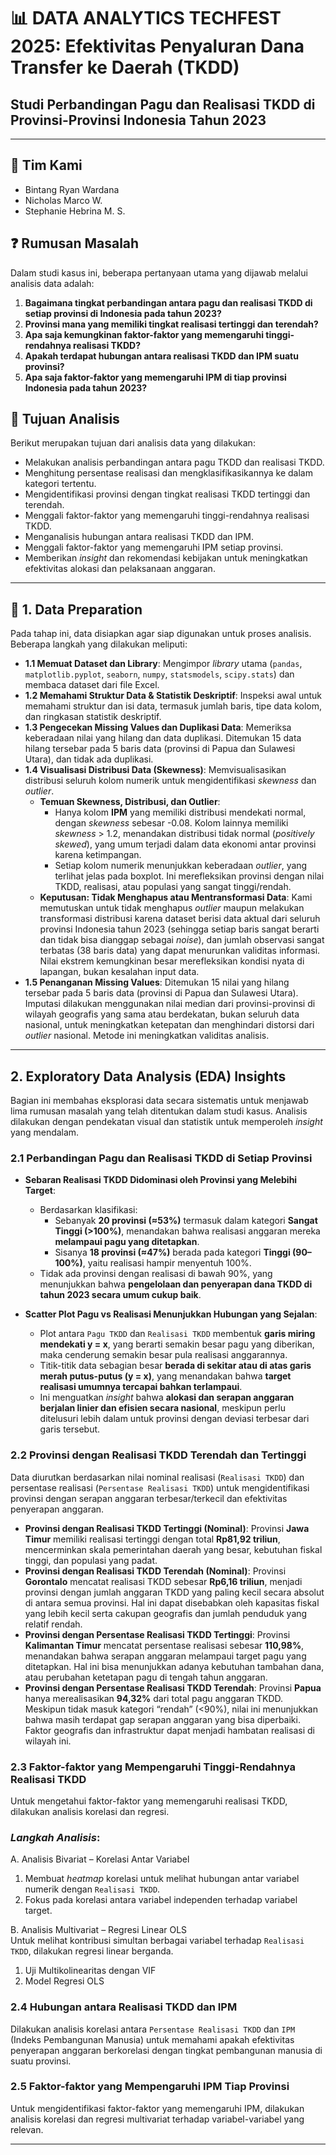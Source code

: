 # 📊 DATA ANALYTICS TECHFEST 2025: Efektivitas Penyaluran Dana Transfer ke Daerah (TKDD)
## Studi Perbandingan Pagu dan Realisasi TKDD di Provinsi-Provinsi Indonesia Tahun 2023
---

## 👥 Tim Kami

* Bintang Ryan Wardana
* Nicholas Marco W.
* Stephanie Hebrina M. S.

## ❓ Rumusan Masalah

Dalam studi kasus ini, beberapa pertanyaan utama yang dijawab melalui analisis data adalah:

1.  **Bagaimana tingkat perbandingan antara pagu dan realisasi TKDD di setiap provinsi di Indonesia pada tahun 2023?**
2.  **Provinsi mana yang memiliki tingkat realisasi tertinggi dan terendah?**
3.  **Apa saja kemungkinan faktor-faktor yang memengaruhi tinggi-rendahnya realisasi TKDD?**
4.  **Apakah terdapat hubungan antara realisasi TKDD dan IPM suatu provinsi?**
5.  **Apa saja faktor-faktor yang memengaruhi IPM di tiap provinsi Indonesia pada tahun 2023?**

## 🎯 Tujuan Analisis

Berikut merupakan tujuan dari analisis data yang dilakukan:

* Melakukan analisis perbandingan antara pagu TKDD dan realisasi TKDD.
* Menghitung persentase realisasi dan mengklasifikasikannya ke dalam kategori tertentu.
* Mengidentifikasi provinsi dengan tingkat realisasi TKDD tertinggi dan terendah.
* Menggali faktor-faktor yang memengaruhi tinggi-rendahnya realisasi TKDD.
* Menganalisis hubungan antara realisasi TKDD dan IPM.
* Menggali faktor-faktor yang memengaruhi IPM setiap provinsi.
* Memberikan *insight* dan rekomendasi kebijakan untuk meningkatkan efektivitas alokasi dan pelaksanaan anggaran.

---

## 🧹 1. Data Preparation

Pada tahap ini, data disiapkan agar siap digunakan untuk proses analisis. Beberapa langkah yang dilakukan meliputi:

* **1.1 Memuat Dataset dan Library**: Mengimpor *library* utama (`pandas`, `matplotlib.pyplot`, `seaborn`, `numpy`, `statsmodels`, `scipy.stats`) dan membaca dataset dari file Excel.
* **1.2 Memahami Struktur Data & Statistik Deskriptif**: Inspeksi awal untuk memahami struktur dan isi data, termasuk jumlah baris, tipe data kolom, dan ringkasan statistik deskriptif.
* **1.3 Pengecekan Missing Values dan Duplikasi Data**: Memeriksa keberadaan nilai yang hilang dan data duplikasi. Ditemukan 15 data hilang tersebar pada 5 baris data (provinsi di Papua dan Sulawesi Utara), dan tidak ada duplikasi.
* **1.4 Visualisasi Distribusi Data (Skewness)**: Memvisualisasikan distribusi seluruh kolom numerik untuk mengidentifikasi *skewness* dan *outlier*.
    * **Temuan Skewness, Distribusi, dan Outlier**:
        * Hanya kolom **IPM** yang memiliki distribusi mendekati normal, dengan *skewness* sebesar -0.08. Kolom lainnya memiliki *skewness* > 1.2, menandakan distribusi tidak normal (*positively skewed*), yang umum terjadi dalam data ekonomi antar provinsi karena ketimpangan.
        * Setiap kolom numerik menunjukkan keberadaan *outlier*, yang terlihat jelas pada boxplot. Ini merefleksikan provinsi dengan nilai TKDD, realisasi, atau populasi yang sangat tinggi/rendah.
    * **Keputusan: Tidak Menghapus atau Mentransformasi Data**: Kami memutuskan untuk tidak menghapus *outlier* maupun melakukan transformasi distribusi karena dataset berisi data aktual dari seluruh provinsi Indonesia tahun 2023 (sehingga setiap baris sangat berarti dan tidak bisa dianggap sebagai *noise*), dan jumlah observasi sangat terbatas (38 baris data) yang dapat menurunkan validitas informasi. Nilai ekstrem kemungkinan besar merefleksikan kondisi nyata di lapangan, bukan kesalahan input data.
* **1.5 Penanganan Missing Values**: Ditemukan 15 nilai yang hilang tersebar pada 5 baris data (provinsi di Papua dan Sulawesi Utara). Imputasi dilakukan menggunakan nilai median dari provinsi-provinsi di wilayah geografis yang sama atau berdekatan, bukan seluruh data nasional, untuk meningkatkan ketepatan dan menghindari distorsi dari *outlier* nasional. Metode ini meningkatkan validitas analisis.

---

## 2. Exploratory Data Analysis (EDA) Insights

Bagian ini membahas eksplorasi data secara sistematis untuk menjawab lima rumusan masalah yang telah ditentukan dalam studi kasus. Analisis dilakukan dengan pendekatan visual dan statistik untuk memperoleh *insight* yang mendalam.

### 2.1 Perbandingan Pagu dan Realisasi TKDD di Setiap Provinsi

* **Sebaran Realisasi TKDD Didominasi oleh Provinsi yang Melebihi Target**:
    * Berdasarkan klasifikasi:
        * Sebanyak **20 provinsi (≈53%)** termasuk dalam kategori **Sangat Tinggi (>100%)**, menandakan bahwa realisasi anggaran mereka **melampaui pagu yang ditetapkan**.
        * Sisanya **18 provinsi (≈47%)** berada pada kategori **Tinggi (90–100%)**, yaitu realisasi hampir menyentuh 100%.
    * Tidak ada provinsi dengan realisasi di bawah 90%, yang menunjukkan bahwa **pengelolaan dan penyerapan dana TKDD di tahun 2023 secara umum cukup baik**.

* **Scatter Plot Pagu vs Realisasi Menunjukkan Hubungan yang Sejalan**:
    * Plot antara `Pagu TKDD` dan `Realisasi TKDD` membentuk **garis miring mendekati y = x**, yang berarti semakin besar pagu yang diberikan, maka cenderung semakin besar pula realisasi anggarannya.
    * Titik-titik data sebagian besar **berada di sekitar atau di atas garis merah putus-putus (y = x)**, yang menandakan bahwa **target realisasi umumnya tercapai bahkan terlampaui**.
    * Ini menguatkan *insight* bahwa **alokasi dan serapan anggaran berjalan linier dan efisien secara nasional**, meskipun perlu ditelusuri lebih dalam untuk provinsi dengan deviasi terbesar dari garis tersebut.

### 2.2 Provinsi dengan Realisasi TKDD Terendah dan Tertinggi

Data diurutkan berdasarkan nilai nominal realisasi (`Realisasi TKDD`) dan persentase realisasi (`Persentase Realisasi TKDD`) untuk mengidentifikasi provinsi dengan serapan anggaran terbesar/terkecil dan efektivitas penyerapan anggaran.

* **Provinsi dengan Realisasi TKDD Tertinggi (Nominal)**: Provinsi **Jawa Timur** memiliki realisasi tertinggi dengan total **Rp81,92 triliun**, mencerminkan skala pemerintahan daerah yang besar, kebutuhan fiskal tinggi, dan populasi yang padat.
* **Provinsi dengan Realisasi TKDD Terendah (Nominal)**: Provinsi **Gorontalo** mencatat realisasi TKDD sebesar **Rp6,16 triliun**, menjadi provinsi dengan jumlah anggaran TKDD yang paling kecil secara absolut di antara semua provinsi. Hal ini dapat disebabkan oleh kapasitas fiskal yang lebih kecil serta cakupan geografis dan jumlah penduduk yang relatif rendah.
* **Provinsi dengan Persentase Realisasi TKDD Tertinggi**: Provinsi **Kalimantan Timur** mencatat persentase realisasi sebesar **110,98%**, menandakan bahwa serapan anggaran melampaui target pagu yang ditetapkan. Hal ini bisa menunjukkan adanya kebutuhan tambahan dana, atau perubahan ketetapan pagu di tengah tahun anggaran.
* **Provinsi dengan Persentase Realisasi TKDD Terendah**: Provinsi **Papua** hanya merealisasikan **94,32%** dari total pagu anggaran TKDD. Meskipun tidak masuk kategori “rendah” (<90%), nilai ini menunjukkan bahwa masih terdapat gap serapan anggaran yang bisa diperbaiki. Faktor geografis dan infrastruktur dapat menjadi hambatan realisasi di wilayah ini.

### 2.3 Faktor-faktor yang Mempengaruhi Tinggi-Rendahnya Realisasi TKDD

Untuk mengetahui faktor-faktor yang memengaruhi realisasi TKDD, dilakukan analisis korelasi dan regresi.
### *Langkah Analisis*:
A. Analisis Bivariat – Korelasi Antar Variabel  
1. Membuat *heatmap* korelasi untuk melihat hubungan antar variabel numerik dengan `Realisasi TKDD`.  
2. Fokus pada korelasi antara variabel independen terhadap variabel target.  

B. Analisis Multivariat – Regresi Linear OLS  
Untuk melihat kontribusi simultan berbagai variabel terhadap `Realisasi TKDD`, dilakukan regresi linear berganda.  
1. Uji Multikolinearitas dengan VIF  
2. Model Regresi OLS  

### 2.4 Hubungan antara Realisasi TKDD dan IPM

Dilakukan analisis korelasi antara `Persentase Realisasi TKDD` dan `IPM` (Indeks Pembangunan Manusia) untuk memahami apakah efektivitas penyerapan anggaran berkorelasi dengan tingkat pembangunan manusia di suatu provinsi.


### 2.5 Faktor-faktor yang Mempengaruhi IPM Tiap Provinsi

Untuk mengidentifikasi faktor-faktor yang memengaruhi IPM, dilakukan analisis korelasi dan regresi multivariat terhadap variabel-variabel yang relevan.


---
